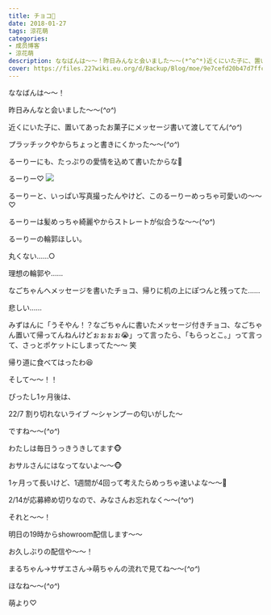 ```yaml
---
title: チョコ🍫
date: 2018-01-27
tags: 涼花萌
categories: 
- 成员博客
- 涼花萌
description: ななばんは〜〜！昨日みんなと会いました〜〜(*^o^*)近くにいた子に、置いてあったお菓子にメッセージ書いて渡しててん(*^o^*)プラッチックやからちょっと...
cover: https://files.227wiki.eu.org/d/Backup/Blog/moe/9e7cefd20b47d7ffcf8b40801256e.jpg 
---
```







ななばんは〜〜！





昨日みんなと会いました〜〜(*^o^*)






近くにいた子に、置いてあったお菓子にメッセージ書いて渡しててん(*^o^*)







プラッチックやからちょっと書きにくかった〜〜(*^o^*)






るーりーにも、たっぷりの愛情を込めて書いたからな🍫








るーりー♡
![](https://files.227wiki.eu.org/d/Backup/Blog/moe/9e7cefd20b47d7ffcf8b40801256e.jpg)








るーりーと、いっぱい写真撮ったんやけど、このるーりーめっちゃ可愛いの〜〜♡




るーりーは髪めっちゃ綺麗やからストレートが似合うな〜〜(*^o^*)







るーりーの輪郭ほしい。




丸くない……○




理想の輪郭や……










なごちゃんへメッセージを書いたチョコ、帰りに机の上にぽつんと残ってた……





悲しい……








みずはんに「うそやん！？なごちゃんに書いたメッセージ付きチョコ、なごちゃん置いて帰ってんねんけどぉぉぉぉ😭」って言ったら、「もらっとこ。」って言って、さっとポケットにしまってた〜〜 笑





帰り道に食べてはったわ😆













そして〜〜！！





ぴったし1ヶ月後は、



22/7 割り切れないライブ
〜シャンプーの匂いがした〜



ですね〜〜(*^o^*)








わたしは毎日うっきうきしてます🐵





おサルさんにはなってないよ〜〜🐵






1ヶ月って長いけど、1週間が4回って考えたらめっちゃ速いよな〜〜🙊





2/14が応募締め切りなので、みなさんお忘れなく〜〜(*^o^*)









それと〜〜！



明日の19時からshowroom配信します〜〜




お久しぶりの配信や〜〜！



まるちゃん→サザエさん→萌ちゃんの流れで見てね〜〜(*^o^*)









ほなね〜〜(*^o^*)




萌より♡


